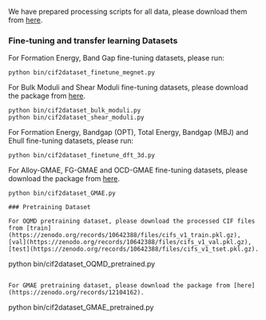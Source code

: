 We have prepared processing scripts for all data, please download them from [here](https://doi.org/10.5281/zenodo.15473642).

### Fine-tuning and transfer learning Datasets

For Formation Energy, Band Gap fine-tuning datasets, please run:

```
python bin/cif2dataset_finetune_megnet.py
```

For Bulk Moduli and Shear Moduli fine-tuning datasets, please download the package from [here](https://figshare.com/projects/Bulk_and_shear_datasets/165430).

```
python bin/cif2dataset_bulk_moduli.py
python bin/cif2dataset_shear_moduli.py
```

For Formation Energy, Bandgap (OPT), Total Energy, Bandgap (MBJ) and Ehull fine-tuning datasets, please run:

```
python bin/cif2dataset_finetune_dft_3d.py
```

For Alloy-GMAE, FG-GMAE and OCD-GMAE fine-tuning datasets, please download the package from [here](https://zenodo.org/records/12104162).

```
python bin/cif2dataset_GMAE.py

### Pretraining Dataset 

For OQMD pretraining dataset, please download the processed CIF files from [train](https://zenodo.org/records/10642388/files/cifs_v1_train.pkl.gz),  [val](https://zenodo.org/records/10642388/files/cifs_v1_val.pkl.gz),  [test](https://zenodo.org/records/10642388/files/cifs_v1_tset.pkl.gz). 

```
python bin/cif2dataset_OQMD_pretrained.py
```

For GMAE pretraining dataset, please download the package from [here](https://zenodo.org/records/12104162).

```
python bin/cif2dataset_GMAE_pretrained.py
```
